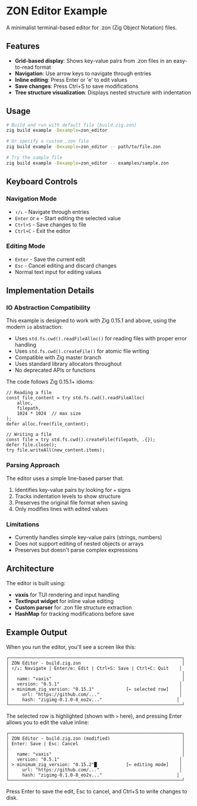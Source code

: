 # ZON Editor Example

A minimalist terminal-based editor for .zon (Zig Object Notation) files.

## Features

- **Grid-based display**: Shows key-value pairs from .zon files in an easy-to-read format
- **Navigation**: Use arrow keys to navigate through entries
- **Inline editing**: Press Enter or 'e' to edit values
- **Save changes**: Press Ctrl+S to save modifications
- **Tree structure visualization**: Displays nested structure with indentation

## Usage

```bash
# Build and run with default file (build.zig.zon)
zig build example -Dexample=zon_editor

# Or specify a custom .zon file
zig build example -Dexample=zon_editor -- path/to/file.zon

# Try the sample file
zig build example -Dexample=zon_editor -- examples/sample.zon
```

## Keyboard Controls

### Navigation Mode
- `↑/↓` - Navigate through entries
- `Enter` or `e` - Start editing the selected value
- `Ctrl+S` - Save changes to file
- `Ctrl+C` - Exit the editor

### Editing Mode
- `Enter` - Save the current edit
- `Esc` - Cancel editing and discard changes
- Normal text input for editing values

## Implementation Details

### IO Abstraction Compatibility

This example is designed to work with Zig 0.15.1 and above, using the modern `io` abstraction:

- Uses `std.fs.cwd().readFileAlloc()` for reading files with proper error handling
- Uses `std.fs.cwd().createFile()` for atomic file writing
- Compatible with Zig master branch
- Uses standard library allocators throughout
- No deprecated APIs or functions

The code follows Zig 0.15.1+ idioms:
```zig
// Reading a file
const file_content = try std.fs.cwd().readFileAlloc(
    alloc, 
    filepath, 
    1024 * 1024  // max size
);
defer alloc.free(file_content);

// Writing a file
const file = try std.fs.cwd().createFile(filepath, .{});
defer file.close();
try file.writeAll(new_content.items);
```

### Parsing Approach

The editor uses a simple line-based parser that:
1. Identifies key-value pairs by looking for `=` signs
2. Tracks indentation levels to show structure
3. Preserves the original file format when saving
4. Only modifies lines with edited values

### Limitations

- Currently handles simple key-value pairs (strings, numbers)
- Does not support editing of nested objects or arrays
- Preserves but doesn't parse complex expressions

## Architecture

The editor is built using:
- **vaxis** for TUI rendering and input handling
- **TextInput widget** for inline value editing
- **Custom parser** for .zon file structure extraction
- **HashMap** for tracking modifications before save

## Example Output

When you run the editor, you'll see a screen like this:

```
┌─────────────────────────────────────────────────────────────────┐
│ ZON Editor - build.zig.zon                                      │
│ ↑/↓: Navigate | Enter/e: Edit | Ctrl+S: Save | Ctrl+C: Quit    │
│                                                                 │
│   name: "vaxis"                                                 │
│   version: "0.5.1"                                             │
│ > minimum_zig_version: "0.15.1"            [← selected row]    │
│     url: "https://github.com/..."                              │
│     hash: "zigimg-0.1.0-8_eo2v..."                            │
└─────────────────────────────────────────────────────────────────┘
```

The selected row is highlighted (shown with `>` here), and pressing Enter allows you to edit the value inline:

```
┌─────────────────────────────────────────────────────────────────┐
│ ZON Editor - build.zig.zon (modified)                           │
│ Enter: Save | Esc: Cancel                                       │
│                                                                 │
│   name: "vaxis"                                                 │
│   version: "0.5.1"                                             │
│ > minimum_zig_version: "0.15.2"█           [← editing mode]    │
│     url: "https://github.com/..."                              │
│     hash: "zigimg-0.1.0-8_eo2v..."                            │
└─────────────────────────────────────────────────────────────────┘
```

Press Enter to save the edit, Esc to cancel, and Ctrl+S to write changes to disk.
